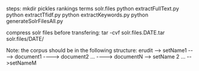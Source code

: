 steps:
mkdir pickles rankings terms solr.files
python extractFullText.py
python extractTfidf.py
python extractKeywords.py
python generateSolrFilesAll.py

compress solr files before transfering:
tar -cvf solr.files.DATE.tar solr.files/DATE/


Note: the corpus should be in the following structure:
erudit
--> setName1
---->  document1
---->  document2
...
---->  documentN
--> setName 2
...
-->setNameM
